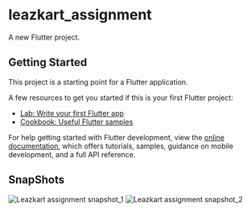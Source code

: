# leazkart_assignment

A new Flutter project.

## Getting Started

This project is a starting point for a Flutter application.

A few resources to get you started if this is your first Flutter project:

- [Lab: Write your first Flutter app](https://docs.flutter.dev/get-started/codelab)
- [Cookbook: Useful Flutter samples](https://docs.flutter.dev/cookbook)

For help getting started with Flutter development, view the
[online documentation](https://docs.flutter.dev/), which offers tutorials,
samples, guidance on mobile development, and a full API reference.

## SnapShots

![Leazkart assignment snapshot_1](https://github.com/NirajNandre/Assignment/assets/92875838/3daab157-7b07-4842-8f28-327944c58c83)
![Leazkart assignment snapshot_2](https://github.com/NirajNandre/Assignment/assets/92875838/120d4463-4249-461e-a627-2248ae421657)

